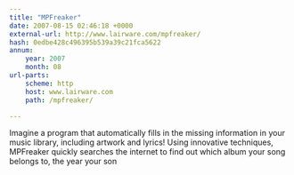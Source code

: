 ```yaml
---
title: "MPFreaker"
date: 2007-08-15 02:46:18 +0000
external-url: http://www.lairware.com/mpfreaker/
hash: 0edbe428c496395b539a39c21fca5622
annum:
    year: 2007
    month: 08
url-parts:
    scheme: http
    host: www.lairware.com
    path: /mpfreaker/

---
```


Imagine a program that automatically fills in the missing information in your music library, including artwork and lyrics! Using innovative techniques, MPFreaker quickly searches the internet to find out which album your song belongs to, the year your son
